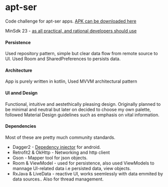 # apt-ser

Code challenge for apt-ser apps. 
[APK can be downloaded here](https://drive.google.com/file/d/1D6i062QHjKMoqFz2qr05fXOerVItrCaR/view?usp=sharing)

MinSdk 23 - [as all practical, and rational developers should use](https://twitter.com/minsdkversion)

#### Persistence
Used repository pattern, simple but clear data flow from remote source to UI. Used Room and SharedPreferences to persists data.


#### Architecture
App is purely written in kotlin, Used MVVM architectural pattern


#### UI annd Design
Functional, intuitive and aestethically pleasing design. Originally planned to be minimal and neutral but later on decided to choose my own palette, followed Material Design guidelines such as emphasis on vital information.


#### Dependencies
Most of these are pretty much community standards.

* Dagger2 - [Depedency injector](https://github.com/google/dagger) for android.
* Retrofit2 & OkHttp - Networking and http client
* Gson - Mapper tool for json objects.
* Room & ViewModel - used for persistence, also used ViewModels to mannage UI-related data i.e persisted data, view objects. 
* RxJava & LiveData - reactive UI, works seemlessly with data emmited by data sources.. Also for thread management.

